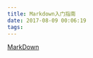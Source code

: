 ```yaml
---
title: Markdown入门指南
date: 2017-08-09 00:06:19
tags:
---
```

[MarkDown](http://www.jianshu.com/p/1e402922ee32/)